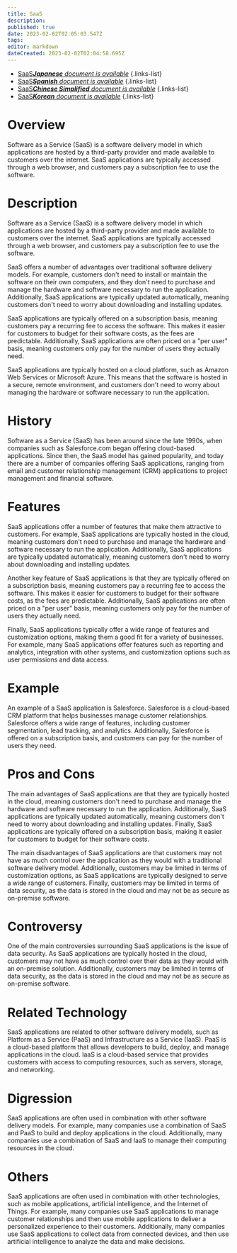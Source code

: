 ```yaml
---
title: SaaS
description: 
published: true
date: 2023-02-02T02:05:03.547Z
tags: 
editor: markdown
dateCreated: 2023-02-02T02:04:58.695Z
---
```


- [SaaS***Japanese** document is available*](/ja/Knowledge-base/Dictionary/saas)
{.links-list}
- [SaaS***Spanish** document is available*](/es/Knowledge-base/Dictionary/saas)
{.links-list}
- [SaaS***Chinese Simplified** document is available*](/zh/Knowledge-base/Dictionary/saas)
{.links-list}
- [SaaS***Korean** document is available*](/ko/Knowledge-base/Dictionary/saas)
{.links-list}


# Overview
Software as a Service (SaaS) is a software delivery model in which applications are hosted by a third-party provider and made available to customers over the internet. SaaS applications are typically accessed through a web browser, and customers pay a subscription fee to use the software.

# Description
Software as a Service (SaaS) is a software delivery model in which applications are hosted by a third-party provider and made available to customers over the internet. SaaS applications are typically accessed through a web browser, and customers pay a subscription fee to use the software.

SaaS offers a number of advantages over traditional software delivery models. For example, customers don't need to install or maintain the software on their own computers, and they don't need to purchase and manage the hardware and software necessary to run the application. Additionally, SaaS applications are typically updated automatically, meaning customers don't need to worry about downloading and installing updates.

SaaS applications are typically offered on a subscription basis, meaning customers pay a recurring fee to access the software. This makes it easier for customers to budget for their software costs, as the fees are predictable. Additionally, SaaS applications are often priced on a "per user" basis, meaning customers only pay for the number of users they actually need.

SaaS applications are typically hosted on a cloud platform, such as Amazon Web Services or Microsoft Azure. This means that the software is hosted in a secure, remote environment, and customers don't need to worry about managing the hardware or software necessary to run the application.

# History
Software as a Service (SaaS) has been around since the late 1990s, when companies such as Salesforce.com began offering cloud-based applications. Since then, the SaaS model has gained popularity, and today there are a number of companies offering SaaS applications, ranging from email and customer relationship management (CRM) applications to project management and financial software.

# Features
SaaS applications offer a number of features that make them attractive to customers. For example, SaaS applications are typically hosted in the cloud, meaning customers don't need to purchase and manage the hardware and software necessary to run the application. Additionally, SaaS applications are typically updated automatically, meaning customers don't need to worry about downloading and installing updates. 

Another key feature of SaaS applications is that they are typically offered on a subscription basis, meaning customers pay a recurring fee to access the software. This makes it easier for customers to budget for their software costs, as the fees are predictable. Additionally, SaaS applications are often priced on a "per user" basis, meaning customers only pay for the number of users they actually need.

Finally, SaaS applications typically offer a wide range of features and customization options, making them a good fit for a variety of businesses. For example, many SaaS applications offer features such as reporting and analytics, integration with other systems, and customization options such as user permissions and data access.

# Example
An example of a SaaS application is Salesforce. Salesforce is a cloud-based CRM platform that helps businesses manage customer relationships. Salesforce offers a wide range of features, including customer segmentation, lead tracking, and analytics. Additionally, Salesforce is offered on a subscription basis, and customers can pay for the number of users they need.

# Pros and Cons
The main advantages of SaaS applications are that they are typically hosted in the cloud, meaning customers don't need to purchase and manage the hardware and software necessary to run the application. Additionally, SaaS applications are typically updated automatically, meaning customers don't need to worry about downloading and installing updates. Finally, SaaS applications are typically offered on a subscription basis, making it easier for customers to budget for their software costs.

The main disadvantages of SaaS applications are that customers may not have as much control over the application as they would with a traditional software delivery model. Additionally, customers may be limited in terms of customization options, as SaaS applications are typically designed to serve a wide range of customers. Finally, customers may be limited in terms of data security, as the data is stored in the cloud and may not be as secure as on-premise software.

# Controversy
One of the main controversies surrounding SaaS applications is the issue of data security. As SaaS applications are typically hosted in the cloud, customers may not have as much control over their data as they would with an on-premise solution. Additionally, customers may be limited in terms of data security, as the data is stored in the cloud and may not be as secure as on-premise software.

# Related Technology
SaaS applications are related to other software delivery models, such as Platform as a Service (PaaS) and Infrastructure as a Service (IaaS). PaaS is a cloud-based platform that allows developers to build, deploy, and manage applications in the cloud. IaaS is a cloud-based service that provides customers with access to computing resources, such as servers, storage, and networking.

# Digression
SaaS applications are often used in combination with other software delivery models. For example, many companies use a combination of SaaS and PaaS to build and deploy applications in the cloud. Additionally, many companies use a combination of SaaS and IaaS to manage their computing resources in the cloud.

# Others
SaaS applications are often used in combination with other technologies, such as mobile applications, artificial intelligence, and the Internet of Things. For example, many companies use SaaS applications to manage customer relationships and then use mobile applications to deliver a personalized experience to their customers. Additionally, many companies use SaaS applications to collect data from connected devices, and then use artificial intelligence to analyze the data and make decisions.